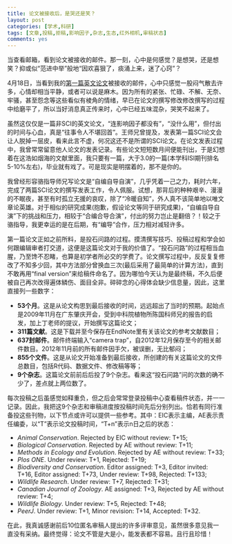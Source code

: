 ```yaml
---
title: 论文被接收后，是哭还是笑？
layout: post
categories: [学术,科研]
tags: [文章,投稿,拒稿,影响因子,杂志,生态,红外相机,审稿状态]
comments: yes
---
```


当查看邮箱，看到论文被接收的邮件。那一刻，心中是何感觉？是想哭，还是想笑？抑或似“范进中举”般地“因欢喜狠了，痰涌上来，迷了心窍”？

4月18日，当看到我的[第一篇英文论文]((https://peerj.com/articles/374/))被接收的邮件，心中只感觉一股闷气散去许多，心情却相当平静，或者可以说是麻木。因为所有的紧张、忙碌、不解、无奈、牢骚，甚至怨念等这些看似有棱角的情绪，早已在论文的撰写修改修改撰写的过程中给磨平了，所以当好消息真正传来时，心中已经五味混杂，哭笑不起来了。

虽然这仅仅是一篇非SCI的英文论文，“连影响因子都没有”，“没什么用”，但付出的时间与心血，真是“往事令人不堪回首”。王师兄曾提及，发表第一篇SCI论文会让人脱掉一层皮，看来此言不虚，何况这还不是所谓的SCI论文。在论文发表过程中，我曾常常留意他人论文的发表记录。有些论文短短数月间便能刊出，于是幻想着在这浩如烟海的文献里面，我只要有一篇，大于3.0的一篇(本学科ISI期刊排名5-10%左右)，毕业就有戏了。可是现实是明摆着的，那不是你的。

我曾经形容骆指导师兄写论文是“自编自导自演”，几乎凭着一己之力，耗时六年，完成了两篇SCI论文的撰写发表工作，令人佩服。试想，那背后的种种艰辛、漫漫的不眠夜，甚至有时孤立无援的哀叹，除了“冷暖自知”，外人真不该简单地以唯文章论英雄。对于相似的研究成果(抱歉，假设论文等同于研究成果)，“自编自导自演”下的挑战和压力，相较于“合编合导合演”，付出的努力岂止是翻倍？！较之于骆指导，我更幸运的是在后期，有“编导”合作，压力相对减轻许多。

第一篇论文正如之前所料，是投石问路的过程。摸清撰写技巧、投稿过程和学会如何跟编辑审者打交道，这便是这篇论文对于我的价值了。“投石问路”的过程相当血腥，乃至馋不忍睹，也算是初学者所必交的学费了。论文撰写过程中，反反复复修改了不知多少回，其中方法部分曾换血三次(最后采用了最简单的计算方法)，直到不敢再用“final version”来给稿件命名了。因为哪怕今天认为是最终稿，不久后便被自己再次改得遍体鳞伤、面目全非。碎碎念的心得体会缺少信息量，因此，这里直接列一些数字：

-	**53个月**。这是从论文构思到最后接收的时间，远远超出了当时的预期。起始点是2009年11月在广东肇庆开会，受到中科院植物所陈国科师兄的报告的启发，加上丁老师的提议，开始撰写这篇论文；
-	**311篇文献**。这是下载并至今保存在EndNote里有关该论文的参考文献数目；
-	**637封邮件**。邮件终端输入“camera trap”，自2012年12月保存至今的相关邮件数目。2012年11月前的所有邮件因手欠，被误删，无比郁闷；
-	**855个文件**。这是从论文开始准备到最后接收，所创建的有关这篇论文的文件总数目，包括R代码、数据文件、修改稿等等；
-	**9个杂志**。这篇论文前前后后投了9个杂志。看来这“投石问路”问的次数的确不少了，差点就上两位数了。

每次投稿之后虽感觉如释重负，但之后会常常登录投稿中心查看稿件状态，并一一记录。因此，我把这9个杂志和审稿进度按投稿时间先后分别列出。恰若有同行准备投这些刊物，以下节点或许可以提供一些参考。其中：EIC表示主编，AE表示责任编委，以“T”表示论文投稿时间，“T+n”表示n日之后的状态：

-	*Animal Conservation*. Rejected by EIC without review: T+15;
-	*Biological Conservation*. Rejected by AE without review: T+11;
-	*Methods in Ecology and Evolution*. Rejected by AE without review: T+33;
-	*Plos ONE*. Under review: T+1, Rejected: T+19;
-	*Biodiversity and Conservation*. Editor assigned: T+3, Editor invited: T+16, Editor assigned: T+73, Under review: T+98, Rejected: T+133;
-	*Wildlife Research*. Under review: T+7, Rejected: T+31;
-	*Canadian Journal of Zoology*. AE assigned: T+3, Rejected by AE without review: T+4;
-	*Wildlife Biology*. Under review: T+5, Rejected: T+48;
-	*PeerJ*. Under review: T+1, Minor revision: T+14, Accepted: T+32.

在此，我真诚感谢前后10位匿名审稿人提出的许多评审意见，虽然很多意见我一直没有采纳。最终觉得：论文不管是大是小，能发表都不容易。且行且珍惜！